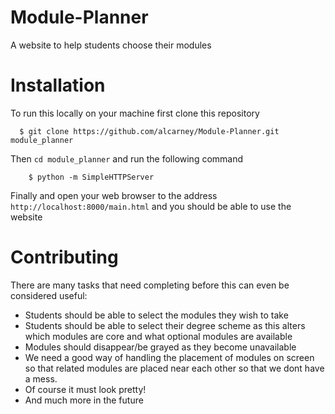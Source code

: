 Module-Planner
==============

A website to help students choose their modules

Installation
============

To run this locally on your machine first clone this repository

```
  $ git clone https://github.com/alcarney/Module-Planner.git module_planner
```

Then ```cd module_planner``` and run the following command
```
    $ python -m SimpleHTTPServer
```

Finally and open your web browser to the address ```http://localhost:8000/main.html```
and you should be able to use the website

Contributing
============

There are many tasks that need completing before this can even be considered useful:

  - Students should be able to select the modules they wish to take
  - Students should be able to select their degree scheme as this alters which
    modules are core and what optional modules are available
  - Modules should disappear/be grayed as they become unavailable
  - We need a good way of handling the placement of modules on screen 
    so that related modules are placed near each other so that we dont have a mess.
  - Of course it must look pretty!
  - And much more in the future
